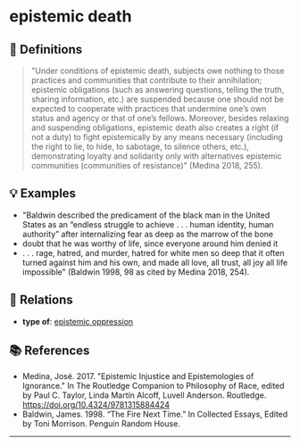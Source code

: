 # epistemic death

## 📖 Definitions

> "Under conditions of epistemic death, subjects owe nothing to those practices and communities that contribute to their annihilation; epistemic obligations (such as answering questions, telling the truth, sharing information, etc.) are suspended because one should not be expected to cooperate with practices that undermine one’s own status and agency or that of one’s fellows. Moreover, besides relaxing and suspending obligations, epistemic death also creates a right (if not a duty) to fight epistemically by any means necessary (including the right to lie, to hide, to sabotage, to silence others, etc.), demonstrating loyalty and solidarity only with alternatives epistemic communities (communities of resistance)" (Medina 2018, 255).

## 💡 Examples

- "Baldwin described the predicament of the black man in the United States as an “endless struggle to achieve . . . human identity, human authority” after internalizing fear as deep as the marrow of the bone
- doubt that he was worthy of life, since everyone around him denied it
- . . . rage, hatred, and murder, hatred for white men so deep that it often turned against him and his own, and made all love, all trust, all joy all life impossible" (Baldwin 1998, 98 as cited by Medina 2018, 254).

## 🔗 Relations

- **type of**: [epistemic oppression](./epistemic-oppression.md)

## 📚 References

- Medina, José. 2017. "Epistemic Injustice and Epistemologies of Ignorance." In The Routledge Companion to Philosophy of Race, edited by Paul C. Taylor, Linda Martín Alcoff, Luvell Anderson. Routledge. https://doi.org/10.4324/9781315884424
- Baldwin, James. 1998. “The Fire Next Time.” In Collected Essays, Edited by Toni Morrison. Penguin Random House.

---

<script src="https://giscus.app/client.js"
                data-repo="natesheehan/conceptcartography"
                data-repo-id="R_kgDOPB5QiQ"
                data-category="General"
                data-category-id="DIC_kwDOPB5Qic4CsAxd"
                data-mapping="pathname"
                data-strict="0"
                data-reactions-enabled="1"
                data-emit-metadata="0"
                data-input-position="bottom"
                data-theme="catppuccin_mocha"
                data-lang="en"
                crossorigin="anonymous"
                async>
        </script>
        
